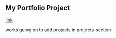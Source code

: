 My Portfolio Project 
--
[link](https://anubhavpathak-portfolio.netlify.app/)

works going on to add projects in projects-section
